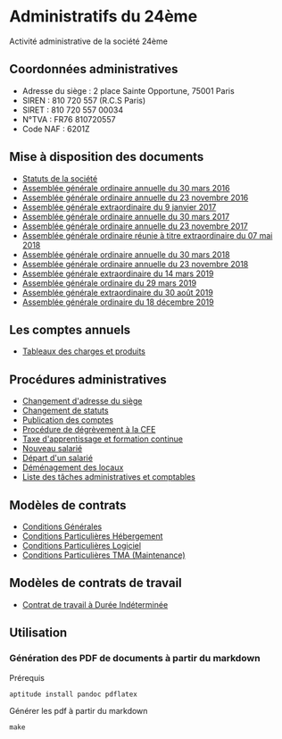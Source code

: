 # Administratifs du 24ème

Activité administrative de la société 24ème

## Coordonnées administratives

 - Adresse du siège : 2 place Sainte Opportune, 75001 Paris
 - SIREN : 810 720 557 (R.C.S Paris)
 - SIRET : 810 720 557 00034
 - N°TVA : FR76 810720557
 - Code NAF : 6201Z

## Mise à disposition des documents

- [Statuts de la société](https://github.com/24eme/administratif/blob/master/statuts_24eme.md)
- [Assemblée générale ordinaire annuelle du 30 mars 2016](https://github.com/24eme/administratif/blob/master/20160330_assemblee_generale_ordinaire.md)
- [Assemblée générale ordinaire annuelle du 23 novembre 2016](https://github.com/24eme/administratif/blob/master/20161123_assemblee_generale_ordinaire.md)
- [Assemblée générale extraordinaire du 9 janvier 2017](https://github.com/24eme/administratif/blob/master/20170109_assemblee_generale_extraordinaire.md)
- [Assemblée générale ordinaire annuelle du 30 mars 2017](https://github.com/24eme/administratif/blob/master/20170330_assemblee_generale_ordinaire.md)
- [Assemblée générale ordinaire annuelle du 23 novembre 2017](https://github.com/24eme/administratif/blob/master/20171123_assemblee_generale_ordinaire.md)
- [Assemblée générale ordinaire réunie à titre extraordinaire du 07 mai 2018](https://github.com/24eme/administratif/blob/master/20180507_assemblee_generale_ordinaire_extraordinaire.md)
- [Assemblée générale ordinaire annuelle du 30 mars 2018](https://github.com/24eme/administratif/blob/master/20180330_assemblee_generale_ordinaire.md)
- [Assemblée générale ordinaire annuelle du 23 novembre 2018](https://github.com/24eme/administratif/blob/master/20181123_assemblee_generale_ordinaire.md)
- [Assemblée générale extraordinaire du 14 mars 2019](https://github.com/24eme/administratif/blob/master/20190314_assemblee_generale_extraordinaire.md)
- [Assemblée générale ordinaire du 29 mars 2019](https://github.com/24eme/administratif/blob/master/20190329_assemblee_generale_ordinaire.md)
- [Assemblée générale extraordinaire du 30 août 2019](https://github.com/24eme/administratif/blob/master/20190830_assemblee_generale_extraordinaire.md)
- [Assemblée générale ordinaire du 18 décembre 2019](https://github.com/24eme/administratif/blob/master/20191218_assemblee_generale_ordinaire.md)

## Les comptes annuels

- [Tableaux des charges et produits](bilans.csv)

## Procédures administratives

- [Changement d'adresse du siège](https://github.com/24eme/administratif/blob/master/docs/changement_adresse.md)
- [Changement de statuts](https://github.com/24eme/administratif/blob/master/docs/changement_statuts.md)
- [Publication des comptes](https://github.com/24eme/administratif/blob/master/docs/publication_comptes.md)
- [Procédure de dégrèvement à la CFE](https://github.com/24eme/administratif/blob/master/docs/degrevement_cfe.md)
- [Taxe d'apprentissage et formation continue](docs/taxe_apprentissage_et_formation_continue.md)
- [Nouveau salarié](docs/nouveau_salarie.md)
- [Départ d'un salarié](docs/depart_salarie.md)
- [Déménagement des locaux](docs/demenagement_locaux.md)
- [Liste des tâches administratives et comptables](docs/taxe_apprentissage_et_formation_continue.md)

## Modèles de contrats

- [Conditions Générales](contrats_ConditionsGenerales.md)
- [Conditions Particulières Hébergement](contrats_ConditionsParticulieresHebergement.md)
- [Conditions Particulières Logiciel](contrats_ConditionsParticulieresLogiciel.md)
- [Conditions Particulières TMA (Maintenance)](contrats_ConditionsParticulieresTMA.md)

## Modèles de contrats de travail

- [Contrat de travail à Durée Indéterminée](contrat_travail_cdi.md)

## Utilisation

### Génération des PDF de documents à partir du markdown

Prérequis

    aptitude install pandoc pdflatex

Générer les pdf à partir du markdown

    make
